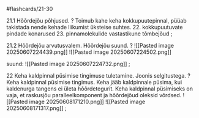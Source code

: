 #flashcards/21-30

21.1 Hõõrdejõu põhjused.
?
Toimub kahe keha kokkupuutepinnal, püüab takistada nende kehade liikumist üksteise suhtes.
22. kokkupuutuvate pindade konarused
23. pinnamolekulide vastastikune tõmbejõud
;

21.2  Hõõrdejõu arvutusvalem. Hõõrdejõu suund.
?
![[Pasted image 20250607224439.png]]
![[Pasted image 20250607224502.png]]

suund:
![[Pasted image 20250607224732.png]]
;

22 Keha kaldpinnal püsimise tingimuse tuletamine. Joonis selgitustega.
?
Keha kaldpinnal püsimise tingimus. Keha jääb kaldpinnale püsima, kui kaldenurga tangens ei ületa hõõrdetegurit.
Keha kaldpinnal püsimiseks on vaja, et raskusjõu paralleelkomponent ja hõõrdejõud oleksid võrdsed.
![[Pasted image 20250608171210.png]]
![[Pasted image 20250608171317.png]]
;
